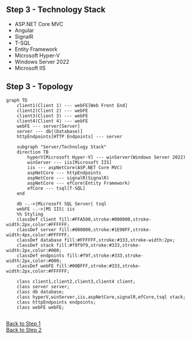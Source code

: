 ## Step 3 - Technology Stack

* ASP.NET Core MVC
* Angular
* SignalR
* T-SQL
* Entity Framework
* Microsoft Hyper-V
* Windows Server 2022
* Microsoft IIS

## Step 3 - Topology
```mermaid
graph TD
    client1(Client 1) --- webFE[Web Front End]
    client2(Client 2) --- webFE
    client3(Client 3) --- webFE
    client4(Client 4) --- webFE
    webFE --- server[Server]
    server --- db[(Database)]
    httpEndpoints[HTTP Endpoints] --- server

    subgraph "Server/Technology Stack"
    direction TB
        hyperV[Microsoft Hyper-V] --- winServer(Windows Server 2022)
        winServer --- iis[Microsoft IIS]
        iis --- aspNetCore(ASP.NET Core MVC)
        aspNetCore --- httpEndpoints
        aspNetCore --- signalR(SignalR)
        aspNetCore --- efCore(Entity Framework)
        efCore --- tsql[T-SQL]
    end

    db -.->|Microsoft SQL Server| tsql
    webFE -.->|MS IIS| iis
    %% Styling
    classDef client fill:#FFA500,stroke:#000000,stroke-width:2px,color:#FFFFFF;
    classDef server fill:#000000,stroke:#1E90FF,stroke-width:4px,color:#FFFFFF;
    classDef database fill:#FFFFFF,stroke:#333,stroke-width:2px;
    classDef stack fill:#f9f9f9,stroke:#333,stroke-width:2px,color:#000;
    classDef endpoints fill:#f9f,stroke:#333,stroke-width:2px,color:#000;
    classDef webFE fill:#00BFFF,stroke:#333,stroke-width:2px,color:#FFFFFF;

    class client1,client2,client3,client4 client;
    class server server;
    class db database;
    class hyperV,winServer,iis,aspNetCore,signalR,efCore,tsql stack;
    class httpEndpoints endpoints;
    class webFE webFE;


```

[Back to Step 1](README.md)  
[Back to Step 2](Step2.md)
